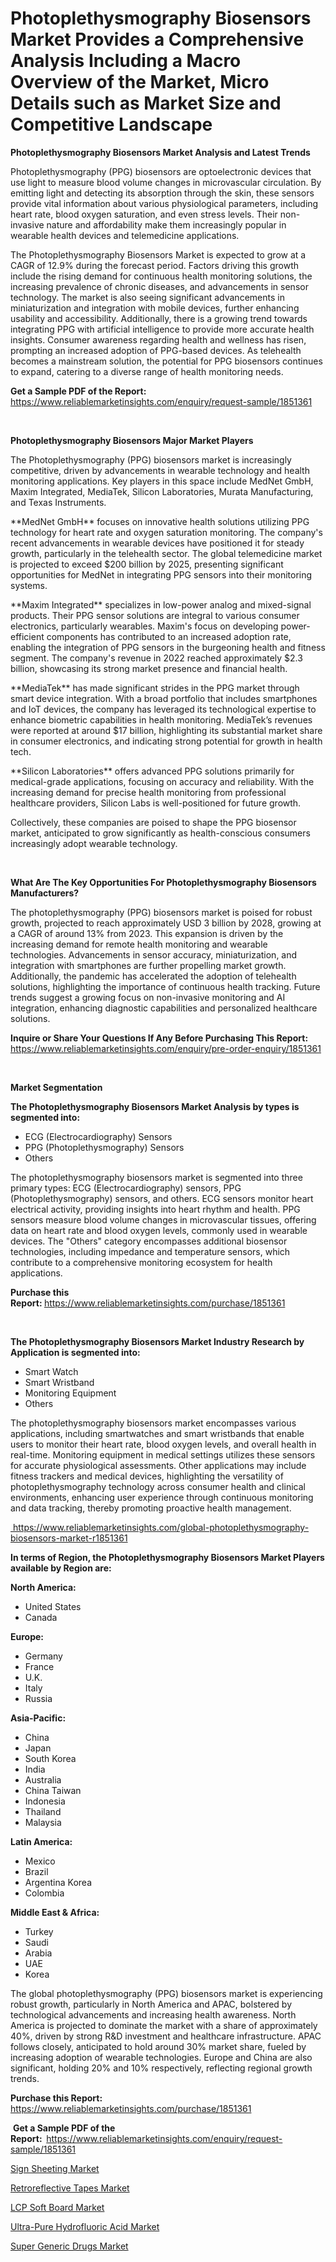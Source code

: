 <p><h1>Photoplethysmography Biosensors Market Provides a Comprehensive Analysis Including a Macro Overview of the Market, Micro Details such as Market Size and Competitive Landscape</h1></p><p><strong>Photoplethysmography Biosensors Market Analysis and Latest Trends</strong></p>
<p><p>Photoplethysmography (PPG) biosensors are optoelectronic devices that use light to measure blood volume changes in microvascular circulation. By emitting light and detecting its absorption through the skin, these sensors provide vital information about various physiological parameters, including heart rate, blood oxygen saturation, and even stress levels. Their non-invasive nature and affordability make them increasingly popular in wearable health devices and telemedicine applications.</p><p>The Photoplethysmography Biosensors Market is expected to grow at a CAGR of 12.9% during the forecast period. Factors driving this growth include the rising demand for continuous health monitoring solutions, the increasing prevalence of chronic diseases, and advancements in sensor technology. The market is also seeing significant advancements in miniaturization and integration with mobile devices, further enhancing usability and accessibility. Additionally, there is a growing trend towards integrating PPG with artificial intelligence to provide more accurate health insights. Consumer awareness regarding health and wellness has risen, prompting an increased adoption of PPG-based devices. As telehealth becomes a mainstream solution, the potential for PPG biosensors continues to expand, catering to a diverse range of health monitoring needs.</p></p>
<p><strong>Get a Sample PDF of the Report:&nbsp;</strong> <a href="https://www.reliablemarketinsights.com/enquiry/request-sample/1851361?utm_campaign=2012&utm_medium=2&utm_source=Github&utm_content=ia&utm_term=07012025&utm_id=photoplethysmography-biosensors">https://www.reliablemarketinsights.com/enquiry/request-sample/1851361</a></p>
<p>&nbsp;</p>
<p><strong>Photoplethysmography Biosensors Major Market Players</strong></p>
<p><p>The Photoplethysmography (PPG) biosensors market is increasingly competitive, driven by advancements in wearable technology and health monitoring applications. Key players in this space include MedNet GmbH, Maxim Integrated, MediaTek, Silicon Laboratories, Murata Manufacturing, and Texas Instruments.</p><p>**MedNet GmbH** focuses on innovative health solutions utilizing PPG technology for heart rate and oxygen saturation monitoring. The company's recent advancements in wearable devices have positioned it for steady growth, particularly in the telehealth sector. The global telemedicine market is projected to exceed $200 billion by 2025, presenting significant opportunities for MedNet in integrating PPG sensors into their monitoring systems.</p><p>**Maxim Integrated** specializes in low-power analog and mixed-signal products. Their PPG sensor solutions are integral to various consumer electronics, particularly wearables. Maxim's focus on developing power-efficient components has contributed to an increased adoption rate, enabling the integration of PPG sensors in the burgeoning health and fitness segment. The company's revenue in 2022 reached approximately $2.3 billion, showcasing its strong market presence and financial health.</p><p>**MediaTek** has made significant strides in the PPG market through smart device integration. With a broad portfolio that includes smartphones and IoT devices, the company has leveraged its technological expertise to enhance biometric capabilities in health monitoring. MediaTek’s revenues were reported at around $17 billion, highlighting its substantial market share in consumer electronics, and indicating strong potential for growth in health tech.</p><p>**Silicon Laboratories** offers advanced PPG solutions primarily for medical-grade applications, focusing on accuracy and reliability. With the increasing demand for precise health monitoring from professional healthcare providers, Silicon Labs is well-positioned for future growth.</p><p>Collectively, these companies are poised to shape the PPG biosensor market, anticipated to grow significantly as health-conscious consumers increasingly adopt wearable technology.</p></p>
<p>&nbsp;</p>
<p><strong>What Are The Key Opportunities For Photoplethysmography Biosensors Manufacturers?</strong></p>
<p><p>The photoplethysmography (PPG) biosensors market is poised for robust growth, projected to reach approximately USD 3 billion by 2028, growing at a CAGR of around 13% from 2023. This expansion is driven by the increasing demand for remote health monitoring and wearable technologies. Advancements in sensor accuracy, miniaturization, and integration with smartphones are further propelling market growth. Additionally, the pandemic has accelerated the adoption of telehealth solutions, highlighting the importance of continuous health tracking. Future trends suggest a growing focus on non-invasive monitoring and AI integration, enhancing diagnostic capabilities and personalized healthcare solutions.</p></p>
<p><strong>Inquire or Share Your Questions If Any Before Purchasing This Report:</strong> <a href="https://www.reliablemarketinsights.com/enquiry/pre-order-enquiry/1851361?utm_campaign=2012&utm_medium=2&utm_source=Github&utm_content=ia&utm_term=07012025&utm_id=photoplethysmography-biosensors">https://www.reliablemarketinsights.com/enquiry/pre-order-enquiry/1851361</a></p>
<p>&nbsp;</p>
<p><strong>Market Segmentation</strong></p>
<p><strong>The Photoplethysmography Biosensors Market Analysis by types is segmented into:</strong></p>
<p><ul><li>ECG (Electrocardiography) Sensors</li><li>PPG (Photoplethysmography) Sensors</li><li>Others</li></ul></p>
<p><p>The photoplethysmography biosensors market is segmented into three primary types: ECG (Electrocardiography) sensors, PPG (Photoplethysmography) sensors, and others. ECG sensors monitor heart electrical activity, providing insights into heart rhythm and health. PPG sensors measure blood volume changes in microvascular tissues, offering data on heart rate and blood oxygen levels, commonly used in wearable devices. The "Others" category encompasses additional biosensor technologies, including impedance and temperature sensors, which contribute to a comprehensive monitoring ecosystem for health applications.</p></p>
<p><strong>Purchase this Report:&nbsp;</strong><a href="https://www.reliablemarketinsights.com/purchase/1851361?utm_campaign=2012&utm_medium=2&utm_source=Github&utm_content=ia&utm_term=07012025&utm_id=photoplethysmography-biosensors">https://www.reliablemarketinsights.com/purchase/1851361</a></p>
<p>&nbsp;</p>
<p><strong>The Photoplethysmography Biosensors Market Industry Research by Application is segmented into:</strong></p>
<p><ul><li>Smart Watch</li><li>Smart Wristband</li><li>Monitoring Equipment</li><li>Others</li></ul></p>
<p><p>The photoplethysmography biosensors market encompasses various applications, including smartwatches and smart wristbands that enable users to monitor their heart rate, blood oxygen levels, and overall health in real-time. Monitoring equipment in medical settings utilizes these sensors for accurate physiological assessments. Other applications may include fitness trackers and medical devices, highlighting the versatility of photoplethysmography technology across consumer health and clinical environments, enhancing user experience through continuous monitoring and data tracking, thereby promoting proactive health management.</p></p>
<p><a href="https://www.reliablemarketinsights.com/global-photoplethysmography-biosensors-market-r1851361?utm_campaign=2012&utm_medium=2&utm_source=Github&utm_content=ia&utm_term=07012025&utm_id=photoplethysmography-biosensors">&nbsp;https://www.reliablemarketinsights.com/global-photoplethysmography-biosensors-market-r1851361</a></p>
<p><strong>In terms of Region, the Photoplethysmography Biosensors Market Players available by Region are:</strong></p>
<p>
    <p> <strong> North America: </strong>
        <ul>
            <li>United States</li>
            <li>Canada</li>
        </ul>
        </p> 
    <p> <strong> Europe: </strong>
        <ul>
            <li>Germany</li>
            <li>France</li>
            <li>U.K.</li>
            <li>Italy</li>
            <li>Russia</li>
        </ul>
        </p> 
    <p> <strong> Asia-Pacific: </strong>
        <ul>
            <li>China</li>
            <li>Japan</li>
            <li>South Korea</li>
            <li>India</li>
            <li>Australia</li>
            <li>China Taiwan</li>
            <li>Indonesia</li>
            <li>Thailand</li>
            <li>Malaysia</li>
        </ul>
        </p> 
    <p> <strong> Latin America: </strong>
        <ul>
            <li>Mexico</li>
            <li>Brazil</li>
            <li>Argentina Korea</li>
            <li>Colombia</li>
        </ul>
        </p> 
    <p> <strong> Middle East & Africa: </strong>
        <ul>
            <li>Turkey</li>
            <li>Saudi</li>
            <li>Arabia</li>
            <li>UAE</li>
            <li>Korea</li>
        </ul>
    </p>
    </p>
<p><p>The global photoplethysmography (PPG) biosensors market is experiencing robust growth, particularly in North America and APAC, bolstered by technological advancements and increasing health awareness. North America is projected to dominate the market with a share of approximately 40%, driven by strong R&D investment and healthcare infrastructure. APAC follows closely, anticipated to hold around 30% market share, fueled by increasing adoption of wearable technologies. Europe and China are also significant, holding 20% and 10% respectively, reflecting regional growth trends.</p></p>
<p><strong>Purchase this Report: </strong><a href="https://www.reliablemarketinsights.com/purchase/1851361?utm_campaign=2012&utm_medium=2&utm_source=Github&utm_content=ia&utm_term=07012025&utm_id=photoplethysmography-biosensors">https://www.reliablemarketinsights.com/purchase/1851361</a></p>
<p>&nbsp;<strong>Get a Sample PDF of the Report:&nbsp;&nbsp;</strong><a href="https://www.reliablemarketinsights.com/enquiry/request-sample/1851361?utm_campaign=2012&utm_medium=2&utm_source=Github&utm_content=ia&utm_term=07012025&utm_id=photoplethysmography-biosensors">https://www.reliablemarketinsights.com/enquiry/request-sample/1851361</a></p>
<p><strong></strong></p>
<p><p><a href="https://www.linkedin.com/pulse/sign-sheeting-market-forecast-insights-growth-factors-5-cagr-tcvlc?utm_campaign=2012&utm_medium=2&utm_source=Github&utm_content=ia&utm_term=07012025&utm_id=photoplethysmography-biosensors">Sign Sheeting Market</a></p><p><a href="https://www.linkedin.com/pulse/retroreflective-tapes-market-forecastfor-year2025-2032-insigths-jzt6c?utm_campaign=2012&utm_medium=2&utm_source=Github&utm_content=ia&utm_term=07012025&utm_id=photoplethysmography-biosensors">Retroreflective Tapes Market</a></p><p><a href="https://github.com/JakirUddin511/Market-Research-Report-List-1/blob/main/lcp-soft-board-market.md?utm_campaign=2012&utm_medium=2&utm_source=Github&utm_content=ia&utm_term=07012025&utm_id=photoplethysmography-biosensors">LCP Soft Board Market</a></p><p><a href="https://www.linkedin.com/pulse/ultra-pure-hydrofluoric-acidmarket-size-trends-growth-rate-xgbhc?utm_campaign=2012&utm_medium=2&utm_source=Github&utm_content=ia&utm_term=07012025&utm_id=photoplethysmography-biosensors">Ultra-Pure Hydrofluoric Acid Market</a></p><p><a href="https://www.linkedin.com/pulse/super-generic-drugs-value-chain-analysis-from-raw-materials-3lpae?utm_campaign=2012&utm_medium=2&utm_source=Github&utm_content=ia&utm_term=07012025&utm_id=photoplethysmography-biosensors">Super Generic Drugs Market</a></p></p>